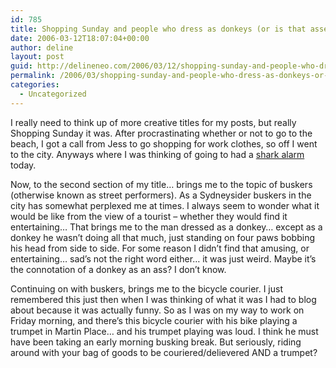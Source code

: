 ```yaml
---
id: 785
title: Shopping Sunday and people who dress as donkeys (or is that asses?)… oh and bicycle couriers playing the trumpet in Martin Place at 8am
date: 2006-03-12T18:07:04+00:00
author: deline
layout: post
guid: http://delineneo.com/2006/03/12/shopping-sunday-and-people-who-dress-as-donkeys-or-is-that-asses-oh-and-bicycle-couriers-playing-the-trumpet-in-martin-place-at-8am/
permalink: /2006/03/shopping-sunday-and-people-who-dress-as-donkeys-or-is-that-asses-oh-and-bicycle-couriers-playing-the-trumpet-in-martin-place-at-8am/
categories:
  - Uncategorized
---
```

I really need to think up of more creative titles for my posts, but really Shopping Sunday it was. After procrastinating whether or not to go to the beach, I got a call from Jess to go shopping for work clothes, so off I went to the city. Anyways where I was thinking of going to had a [shark alarm](http://www.smh.com.au/news/national/shark-alarm-swimmers-flee-at-coogee/2006/03/12/1142098338246.html) today.

Now, to the second section of my title&#8230; brings me to the topic of buskers (otherwise known as street performers). As a Sydneysider buskers in the city has somewhat perplexed me at times. I always seem to wonder what it would be like from the view of a tourist &#8211; whether they would find it entertaining&#8230; That brings me to the man dressed as a donkey&#8230; except as a donkey he wasn&#8217;t doing all that much, just standing on four paws bobbing his head from side to side. For some reason I didn&#8217;t find that amusing, or entertaining&#8230; sad&#8217;s not the right word either&#8230; it was just weird. Maybe it&#8217;s the connotation of a donkey as an ass? I don&#8217;t know.

Continuing on with buskers, brings me to the bicycle courier. I just remembered this just then when I was thinking of what it was I had to blog about because it was actually funny. So as I was on my way to work on Friday morning, and there&#8217;s this bicycle courier with his bike playing a trumpet in Martin Place&#8230; and his trumpet playing was loud. I think he must have been taking an early morning busking break. But seriously, riding around with your bag of goods to be couriered/delievered AND a trumpet?
